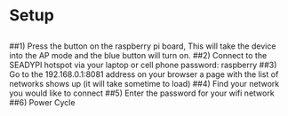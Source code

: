 # Setup
##
##1) Press the button on the raspberry pi board, This will take the device into the AP mode and the blue button will turn on.
##2) Connect to the SEADYPI hotspot via your laptop or cell phone password: raspberry
##3) Go to the 192.168.0.1:8081 address on your browser a page with the list of networks shows up (it will take sometime to load)
##4) Find your network you would like to connect 
##5) Enter the password for your wifi network  
##6) Power Cycle
